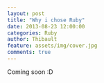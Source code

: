 ```yaml
---
layout: post
title: "Why i chose Ruby"
date: 2013-08-23 12:00:00
categories: Ruby
author: Thibault
feature: assets/img/cover.jpg
comments: true
---
```


Coming soon :D
